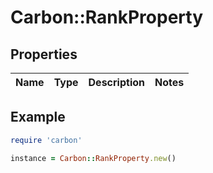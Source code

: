 # Carbon::RankProperty

## Properties

| Name | Type | Description | Notes |
| ---- | ---- | ----------- | ----- |

## Example

```ruby
require 'carbon'

instance = Carbon::RankProperty.new()
```

